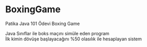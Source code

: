 # BoxingGame
Patika Java 101 Ödevi Boxing Game 

Java Sınıflar ile boks maçını simüle eden program 
<br>
İlk kimin dövüşe başlayacağını %50 olasılık ile hesaplayan sistem
